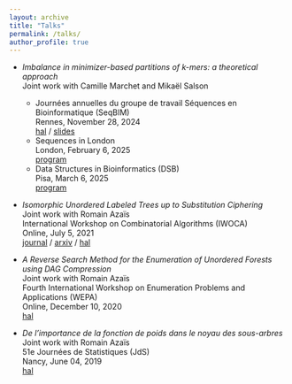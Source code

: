 ```yaml
---
layout: archive
title: "Talks"
permalink: /talks/
author_profile: true
---
```


- *Imbalance in minimizer-based partitions of k-mers: a theoretical approach*<br>
  Joint work with Camille Marchet and Mikaël Salson<br>
  - Journées annuelles du groupe de travail Séquences en Bioinformatique (SeqBIM)<br>
    Rennes, November 28, 2024<br>
    [hal](https://hal.science/hal-04790360) / [slides](https://seqbim.cnrs.fr/wp-content/uploads/2024/12/28nov_11h10_Florian_Ingels.pdf)<br>
  - Sequences in London<br>
    London, February 6, 2025<br>
    [program](https://sites.google.com/view/sequencesworkshop/schedule?authuser=0#h.8gnvjz21qh83)<br>
  - Data Structures in Bioinformatics (DSB)<br>
    Pisa, March 6, 2025<br>
    [program](https://dsb-meeting.github.io/DSB2025/)<br>

- *Isomorphic Unordered Labeled Trees up to Substitution Ciphering*<br>
  Joint work with Romain Azaïs<br>
  International Workshop on Combinatorial Algorithms (IWOCA)<br>
  Online, July 5, 2021<br>
  [journal](https://link.springer.com/chapter/10.1007/978-3-030-79987-8_27) / [arxiv](https://arxiv.org/abs/2105.05685) / [hal](https://hal.science/hal-03227196)

- *A Reverse Search Method for the Enumeration of Unordered Forests using DAG Compression*<br>
  Joint work with Romain Azaïs<br>
  Fourth International Workshop on Enumeration Problems and Applications (WEPA)<br>
  Online, December 10, 2020<br>
  [hal](https://hal.science/hal-03051733)

- *De l’importance de la fonction de poids dans le noyau des sous-arbres*<br>
  Joint work with Romain Azaïs<br>
  51e Journées de Statistiques (JdS)<br>
  Nancy, June 04, 2019<br>
  [hal](https://hal.science/hal-02129866)
  
